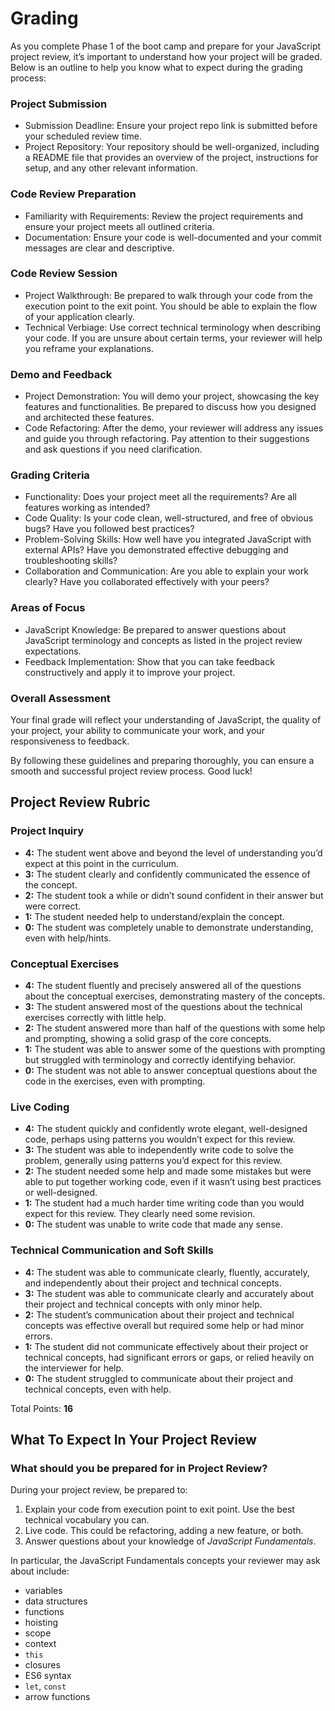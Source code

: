 # Grading

As you complete Phase 1 of the boot camp and prepare for your JavaScript project review, it’s important to understand how your project will be graded. Below is an outline to help you know what to expect during the grading process:

### Project Submission

* Submission Deadline: Ensure your project repo link is submitted before your scheduled review time.
* Project Repository: Your repository should be well-organized, including a README file that provides an overview of the project, instructions for setup, and any other relevant information.

### Code Review Preparation

* Familiarity with Requirements: Review the project requirements and ensure your project meets all outlined criteria.
* Documentation: Ensure your code is well-documented and your commit messages are clear and descriptive.

### Code Review Session

* Project Walkthrough: Be prepared to walk through your code from the execution point to the exit point. You should be able to explain the flow of your application clearly.
* Technical Verbiage: Use correct technical terminology when describing your code. If you are unsure about certain terms, your reviewer will help you reframe your explanations.

### Demo and Feedback
* Project Demonstration: You will demo your project, showcasing the key features and functionalities. Be prepared to discuss how you designed and architected these features.
* Code Refactoring: After the demo, your reviewer will address any issues and guide you through refactoring. Pay attention to their suggestions and ask questions if you need clarification.

### Grading Criteria

* Functionality: Does your project meet all the requirements? Are all features working as intended?
* Code Quality: Is your code clean, well-structured, and free of obvious bugs? Have you followed best practices?
* Problem-Solving Skills: How well have you integrated JavaScript with external APIs? Have you demonstrated effective debugging and troubleshooting skills?
* Collaboration and Communication: Are you able to explain your work clearly? Have you collaborated effectively with your peers?

### Areas of Focus

* JavaScript Knowledge: Be prepared to answer questions about JavaScript terminology and concepts as listed in the project review expectations.
* Feedback Implementation: Show that you can take feedback constructively and apply it to improve your project.

### Overall Assessment

Your final grade will reflect your understanding of JavaScript, the quality of your project, your ability to communicate your work, and your responsiveness to feedback.

By following these guidelines and preparing thoroughly, you can ensure a smooth and successful project review process. Good luck!

## Project Review Rubric

### Project Inquiry

* **4:** The student went above and beyond the level of understanding you’d expect at this point in the curriculum.
* **3:** The student clearly and confidently communicated the essence of the concept.
* **2:** The student took a while or didn’t sound confident in their answer but were correct.
* **1:** The student needed help to understand/explain the concept.
* **0:** The student was completely unable to demonstrate understanding, even with help/hints.

### Conceptual Exercises

* **4:** The student fluently and precisely answered all of the questions about the conceptual exercises, demonstrating mastery of the concepts.
* **3:** The student answered most of the questions about the technical exercises correctly with little help.
* **2:** The student answered more than half of the questions with some help and prompting, showing a solid grasp of the core concepts.
* **1:** The student was able to answer some of the questions with prompting but struggled with terminology and correctly identifying behavior.
* **0:** The student was not able to answer conceptual questions about the code in the exercises, even with prompting.

### Live Coding

* **4:** The student quickly and confidently wrote elegant, well-designed code, perhaps using patterns you wouldn’t expect for this review.
* **3:** The student was able to independently write code to solve the problem, generally using patterns you’d expect for this review.
* **2:** The student needed some help and made some mistakes but were able to put together working code, even if it wasn’t using best practices or well-designed.
* **1:** The student had a much harder time writing code than you would expect for this review. They clearly need some revision.
* **0:** The student was unable to write code that made any sense.

### Technical Communication and Soft Skills

* **4:** The student was able to communicate clearly, fluently, accurately, and independently about their project and technical concepts.
* **3:** The student was able to communicate clearly and accurately about their project and technical concepts with only minor help.
* **2:** The student’s communication about their project and technical concepts was effective overall but required some help or had minor errors.
* **1:** The student did not communicate effectively about their project or technical concepts, had significant errors or gaps, or relied heavily on the interviewer for help.
* **0:** The student struggled to communicate about their project and technical concepts, even with help.

Total Points: **16**

## <a id="what-to-expect-in-your-project-review"></a>What To Expect In Your Project Review

### What should you be prepared for in Project Review?

During your project review, be prepared to:

1. Explain your code from execution point to exit point. Use the best technical vocabulary you can.
2. Live code. This could be refactoring, adding a new feature, or both.
3. Answer questions about your knowledge of _JavaScript Fundamentals_.

In particular, the JavaScript Fundamentals concepts your reviewer may ask about include:

- variables
- data structures
- functions
- hoisting
- scope
- context
- `this`
- closures
- ES6 syntax
- `let`, `const`
- arrow functions
